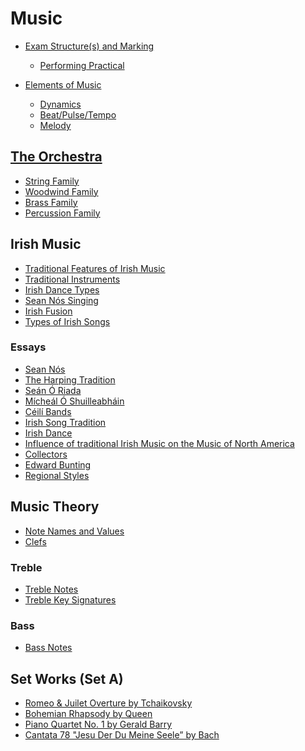 # Music
- [Exam Structure(s) and Marking](exam-structure.md)
  - [Performing Practical](exam-structure/performing-practical.md)

- [Elements of Music](elements-of-music.md)
  - [Dynamics](elements-of-music/dynamics.md)
  - [Beat/Pulse/Tempo](elements-of-music/beat.md)
  - [Melody](elements-of-music/melody.md)
## [The Orchestra](orchestra.md)
- [String Family](orchestra/strings.md)
- [Woodwind Family](orchestra/woodwind.md)
- [Brass Family](orchestra/brass.md)
- [Percussion Family](orchestra/percussion.md)
## Irish Music
- [Traditional Features of Irish Music]()
- [Traditional Instruments]()
- [Irish Dance Types]()
- [Sean Nós Singing]()
- [Irish Fusion]()
- [Types of Irish Songs]()
### Essays
- [Sean Nós](irish-music/essays/sean-n%C3%B3s.md)
- [The Harping Tradition](irish-music/essays/harping-tradition.md)
- [Seán Ó Riada](irish-music/essays/se%C3%A1n-%C3%B3-riada.md)
- [Mícheál Ó Shuilleabháin](irish-music/essays/m%C3%ADch%C3%A9al.md)
- [Céilí Bands](irish-music/essays/c%C3%A9il%C3%AD-bands.md)
- [Irish Song Tradition](irish-music/essays/irish-song-tradition.md)
- [Irish Dance](irish-music/essays/irish-dance.md)
- [Influence of traditional Irish Music on the Music of North America](irish-music/essays/influence.md)
- [Collectors](irish-music/essays/collectors.md)
- [Edward Bunting](irish-music/essays/edward-bunting.md)
- [Regional Styles](irish-music/essays/regional-styles.md)

## Music Theory
- [Note Names and Values](music-theory/note-names.md)
- [Clefs](music-theory/clef-names.md) <!--In Anki-->
### Treble
- [Treble Notes](music-theory/treble-notes.md) <!--In Anki-->
- [Treble Key Signatures](music-theory/treble-key-signatures.md)
### Bass
- [Bass Notes](music-theory/bass-notes.md)

## Set Works (Set A)
- [Romeo & Juilet Overture by Tchaikovsky](set-works/romeo-and-juliet.md)
- [Bohemian Rhapsody by Queen](set-works/bohemian-rhapsody.md)
- [Piano Quartet No. 1 by Gerald Barry](set-works/piano-quartet.md)
- [Cantata 78 "Jesu Der Du Meine Seele” by Bach](set-works/cantata-78.md)
